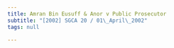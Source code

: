 ```yaml
---
title: Amran Bin Eusuff & Anor v Public Prosecutor
subtitle: "[2002] SGCA 20 / 01\_April\_2002"
tags: null

---
```


